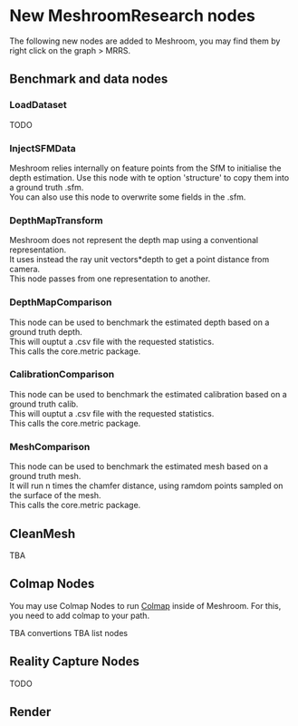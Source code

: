 
# New MeshroomResearch nodes

The following new nodes are added to Meshroom, you may find them by right click on the graph > MRRS.

## Benchmark and data nodes

### LoadDataset
TODO

### InjectSFMData
Meshroom relies internally on feature points from the SfM to initialise the depth estimation. Use this node with te option 'structure' to copy them into a ground truth .sfm.\
You can also use this node to overwrite some fields in the .sfm.

### DepthMapTransform
Meshroom does not represent the depth map using a conventional representation.\
It uses instead the ray unit vectors*depth to get a point distance from camera.\
This node passes from one representation to another.

### DepthMapComparison
This node can be used to benchmark the estimated depth based on a ground truth depth.\
This will ouptut a .csv file with the requested statistics.\
This calls the core.metric package.

### CalibrationComparison
This node can be used to benchmark the estimated calibration based on a ground truth calib.\
This will ouptut a .csv file with the requested statistics.\
This calls the core.metric package.

### MeshComparison
This node can be used to benchmark the estimated mesh based on a ground truth mesh.\
It will run n times the chamfer distance, using ramdom points sampled on the surface of the mesh.\
This calls the core.metric package.

## CleanMesh

TBA

## Colmap Nodes

You may use Colmap Nodes to run [Colmap](https://github.com/colmap/colmap) inside of Meshroom.
For this, you need to add colmap to your path.

TBA convertions
TBA list nodes

## Reality Capture Nodes

TODO

## Render

##

